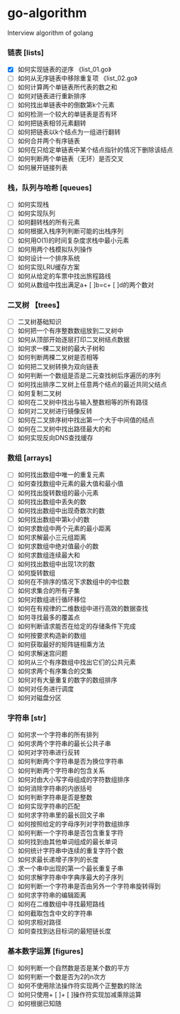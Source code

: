 # go-algorithm
Interview algorithm of golang

### 链表 [lists]
+ [x] 如何实现链表的逆序 《list_01.go》
+ [ ] 如何从无序链表中移除重复项 《list_02.go》
+ [ ] 如何计算两个单链表所代表的数之和
+ [ ] 如何对链表进行重新排序
+ [ ] 如何找出单链表中的倒数第k个元素
+ [ ] 如何检测一个较大的单链表是否有环
+ [ ] 如何把链表相邻元素翻转
+ [ ] 如何把链表以k个结点为一组进行翻转
+ [ ] 如何合并两个有序链表
+ [ ] 如何在只给定单链表中某个结点指针的情况下删除该结点
+ [ ] 如何判断两个单链表（无环）是否交叉
+ [ ] 如何展开链接列表

### 栈，队列与哈希 [queues]
+ [ ] 如何实现栈
+ [ ] 如何实现队列
+ [ ] 如何翻转栈的所有元素
+ [ ] 如何根据入栈序列判断可能的出栈序列
+ [ ] 如何用O(1)的时间复杂度求栈中最小元素
+ [ ] 如何用两个栈模拟队列操作
+ [ ] 如何设计一个排序系统
+ [ ] 如何实现LRU缓存方案
+ [ ] 如何从给定的车票中找出旅程路线
+ [ ] 如何从数组中找出满足a+ [ ]b=c+ [ ]d的两个数对

### 二叉树 【trees】
+ [ ] 二叉树基础知识
+ [ ] 如何把一个有序整数数组放到二叉树中
+ [ ] 如何从顶部开始逐层打印二叉树结点数据
+ [ ] 如何求一棵二叉树的最大子树和
+ [ ] 如何判断两棵二叉树是否相等
+ [ ] 如何把二叉树转换为双向链表
+ [ ] 如何判断一个数组是否是二元查找树后序遍历的序列
+ [ ] 如何找出排序二叉树上任意两个结点的最近共同父结点
+ [ ] 如何复制二叉树
+ [ ] 如何在二叉树中找出与输入整数相等的所有路径
+ [ ] 如何对二叉树进行镜像反转
+ [ ] 如何在二叉排序树中找出第一个大于中间值的结点
+ [ ] 如何在二叉树中找出路径最大的和
+ [ ] 如何实现反向DNS查找缓存

### 数组 [arrays]
+ [ ] 如何找出数组中唯一的重复元素
+ [ ] 如何查找数组中元素的最大值和最小值
+ [ ] 如何找出旋转数组的最小元素
+ [ ] 如何找出数组中丢失的数
+ [ ] 如何找出数组中出现奇数次的数
+ [ ] 如何找出数组中第k小的数
+ [ ] 如何求数组中两个元素的最小距离
+ [ ] 如何求解最小三元组距离
+ [ ] 如何求数组中绝对值最小的数
+ [ ] 如何求数组连续最大和
+ [ ] 如何找出数组中出现1次的数
+ [ ] 如何旋转数组
+ [ ] 如何在不排序的情况下求数组中的中位数
+ [ ] 如何求集合的所有子集
+ [ ] 如何对数组进行循环移位
+ [ ] 如何在有规律的二维数组中进行高效的数据查找
+ [ ] 如何寻找最多的覆盖点
+ [ ] 如何判断请求能否在给定的存储条件下完成
+ [ ] 如何按要求构造新的数组
+ [ ] 如何获取最好的矩阵链相乘方法
+ [ ] 如何求解迷宫问题
+ [ ] 如何从三个有序数组中找出它们的公共元素
+ [ ] 如何求两个有序集合的交集
+ [ ] 如何对有大量重复的数字的数组排序
+ [ ] 如何对任务进行调度
+ [ ] 如何对磁盘分区

### 字符串 [str]
+ [ ] 如何求一个字符串的所有排列
+ [ ] 如何求两个字符串的最长公共子串
+ [ ] 如何对字符串进行反转
+ [ ] 如何判断两个字符串是否为换位字符串
+ [ ] 如何判断两个字符串的包含关系
+ [ ] 如何对由大小写字母组成的字符数组排序
+ [ ] 如何消除字符串的内嵌括号
+ [ ] 如何判断字符串是否是整数
+ [ ] 如何实现字符串的匹配
+ [ ] 如何求字符串里的最长回文子串
+ [ ] 如何按照给定的字母序列对字符数组排序
+ [ ] 如何判断一个字符串是否包含重复字符
+ [ ] 如何找到由其他单词组成的最长单词
+ [ ] 如何统计字符串中连续的重复字符个数
+ [ ] 如何求最长递增子序列的长度
+ [ ] 求一个串中出现的第一个最长重复子串
+ [ ] 如何求解字符串中字典序最大的子序列
+ [ ] 如何判断一个字符串是否由另外一个字符串旋转得到
+ [ ] 如何求字符串的编辑距离
+ [ ] 如何在二维数组中寻找最短路线
+ [ ] 如何截取包含中文的字符串
+ [ ] 如何求相对路径
+ [ ] 如何查找到达目标词的最短链长度

### 基本数字运算 [figures]
+ [ ] 如何判断一个自然数是否是某个数的平方
+ [ ] 如何判断一个数是否为2的n次方
+ [ ] 如何不使用除法操作符实现两个正整数的除法
+ [ ] 如何只使用+ [ ]+ [ ]操作符实现加减乘除运算
+ [ ] 如何根据已知随